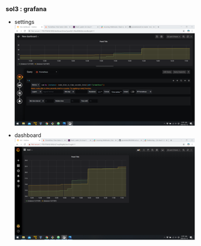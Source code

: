 ### sol3 : grafana
* settings
![grafana](sol3_grafana.png)

* dashboard
![grafana](sol3_grafana2.png)
